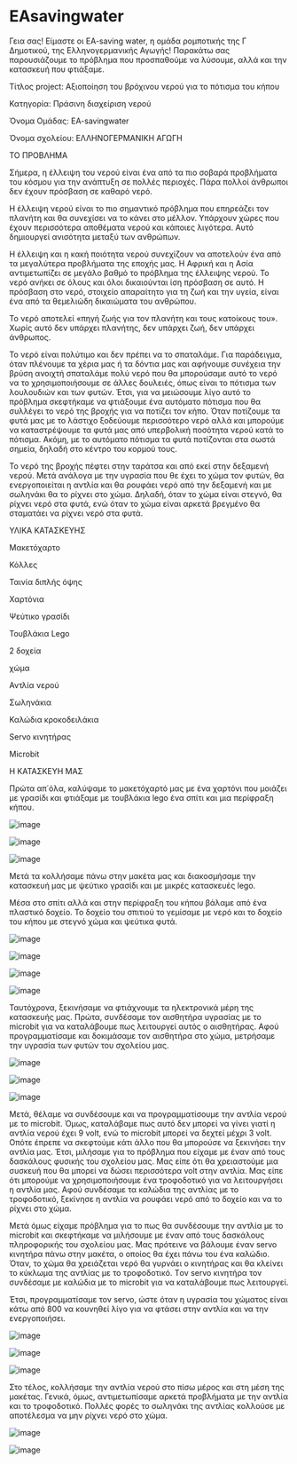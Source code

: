 # EAsavingwater

Γεια σας! Είμαστε οι EA-saving water, η ομάδα ρομποτικής της Γ Δημοτικού, της Ελληνογερμανικής Αγωγής! Παρακάτω σας παρουσιάζουμε το πρόβλημα που προσπαθούμε να λύσουμε, αλλά και την κατασκευή που φτιάξαμε.


Τίτλος project: Αξιοποίηση του βρόχινου νερού για το πότισμα του κήπου

Κατηγορία: Πράσινη διαχείριση νερού

Όνομα Ομάδας: EA-savingwater

Όνομα σχολείου: ΕΛΛΗΝΟΓΕΡΜΑΝΙΚΗ ΑΓΩΓΗ


ΤΟ ΠΡΟΒΛΗΜΑ

Σήμερα, η έλλειψη του νερού είναι ένα από τα πιο σοβαρά προβλήματα του κόσμου για την ανάπτυξη σε πολλές περιοχές. Πάρα πολλοί άνθρωποι δεν έχουν πρόσβαση σε καθαρό νερό.

Η έλλειψη νερού είναι το πιο σημαντικό πρόβλημα που επηρεάζει τον πλανήτη και θα συνεχίσει να το κάνει στο μέλλον. Υπάρχουν χώρες που έχουν περισσότερα αποθέματα νερού και κάποιες λιγότερα. Αυτό δημιουργεί ανισότητα μεταξύ των ανθρώπων.

Η έλλειψη και η κακή ποιότητα νερού συνεχίζουν να αποτελούν ένα από τα μεγαλύτερα προβλήματα της εποχής µας.  Η Αφρική και η Ασία αντιμετωπίζει σε μεγάλο βαθμό το πρόβλημα της έλλειψης νερού. Το νερό ανήκει σε όλους και όλοι δικαιούνται ίση πρόσβαση σε αυτό. Η πρόσβαση στο νερό, στοιχείο απαραίτητο για τη ζωή και την υγεία, είναι ένα από τα θεμελιώδη δικαιώματα του ανθρώπου.

Το νερό αποτελεί «πηγή ζωής για τον πλανήτη και τους κατοίκους του». Χωρίς αυτό δεν υπάρχει πλανήτης, δεν υπάρχει ζωή, δεν υπάρχει άνθρωπος.

Το νερό είναι πολύτιμο και δεν πρέπει να το σπαταλάμε. Για παράδειγμα, όταν πλένουμε τα χέρια μας ή τα δόντια μας και αφήνουμε συνέχεια την βρύση ανοιχτή σπαταλάμε πολύ νερό που θα μπορούσαμε αυτό το νερό να το χρησιμοποιήσουμε σε άλλες δουλειές, όπως είναι το πότισμα των λουλουδιών και των φυτών. Έτσι, για να μειώσουμε λίγο αυτό το πρόβλημα σκεφτήκαμε να φτιάξουμε ένα αυτόματο πότισμα που θα συλλέγει το νερό της βροχής για να ποτίζει τον κήπο. Όταν ποτίζουμε τα φυτά μας με το λάστιχο ξοδεύουμε περισσότερο νερό αλλά και μπορούμε να καταστρέψουμε τα φυτά μας από υπερβολική ποσότητα νερού κατά το πότισμα. Ακόμη, με το αυτόματο πότισμα τα φυτά ποτίζονται στα σωστά σημεία, δηλαδή στο κέντρο του κορμού τους. 

Το νερό της βροχής πέφτει στην ταράτσα και από εκεί στην δεξαμενή νερού. Μετά ανάλογα με την υγρασία που θε έχει το χώμα τον φυτών, θα ενεργοποιείται η αντλία και θα ρουφάει νερό από την δεξαμενή και με σωληνάκι θα το ρίχνει στο χώμα. Δηλαδή, όταν το χώμα είναι στεγνό, θα ρίχνει νερό στα φυτά, ενώ όταν το χώμα είναι αρκετά βρεγμένο θα σταματάει να ρίχνει νερό στα φυτά.


ΥΛΙΚΑ ΚΑΤΑΣΚΕΥΗΣ

Μακετόχαρτο

Κόλλες

Ταινία διπλής όψης

Χαρτόνια

Ψεύτικο γρασίδι

Τουβλάκια Lego

2 δοχεία

χώμα

Αντλία νερού

Σωληνάκια

Καλώδια κροκοδειλάκια

Servo κινητήρας

Microbit


Η ΚΑΤΑΣΚΕΥΗ ΜΑΣ

Πρώτα απ΄όλα, καλύψαμε το μακετόχαρτό μας με ένα χαρτόνι που μοιάζει με γρασίδι και φτιάξαμε με τουβλάκια lego ένα σπίτι και μια περίφραξη κήπου. 

![image](https://github.com/EllinogermanikiAgogi1/EAsavingwater/assets/119315105/4534087b-ad89-4801-84dc-7fa4e7179e2c)

![image](https://github.com/EllinogermanikiAgogi1/EAsavingwater/assets/119315105/95364733-b324-4fc9-909e-bcf292f43e25)  

![image](https://github.com/EllinogermanikiAgogi1/EAsavingwater/assets/119315105/793bfa64-fad7-4f40-84db-34fcb2eba25d)


Μετά τα κολλήσαμε πάνω στην μακέτα μας και διακοσμήσαμε την κατασκευή μας με ψεύτικο γρασίδι και με μικρές κατασκευές lego. 

Μέσα στο σπίτι αλλά και στην περίφραξη του κήπου βάλαμε από ένα πλαστικό δοχείο. Το δοχείο του σπιτιού το γεμίσαμε με νερό και το δοχείο του κήπου με στεγνό χώμα και ψεύτικα φυτά.

![image](https://github.com/EllinogermanikiAgogi1/EAsavingwater/assets/119315105/bde75b67-9a37-4ca5-8d97-647990aa0089)

![image](https://github.com/EllinogermanikiAgogi1/EAsavingwater/assets/119315105/c8195f3b-89ac-4ca2-81ae-2ebd42c0d9e7)

![image](https://github.com/EllinogermanikiAgogi1/EAsavingwater/assets/119315105/2be202d9-2e39-4b34-bce4-67425912aae5)

![image](https://github.com/EllinogermanikiAgogi1/EAsavingwater/assets/119315105/af2971f1-fdab-42c3-8322-f01fceef4b02)


Ταυτόχρονα, ξεκινήσαμε να φτιάχνουμε τα ηλεκτρονικά μέρη της κατασκευής μας. Πρώτα, συνδέσαμε τον αισθητήρα υγρασίας με το microbit για να καταλάβουμε πως λειτουργεί αυτός ο αισθητήρας. Αφού προγραμματίσαμε και δοκιμάσαμε τον αισθητήρα στο χώμα, μετρήσαμε την υγρασία των φυτών του σχολείου μας.

![image](https://github.com/EllinogermanikiAgogi1/EAsavingwater/assets/119315105/ae3f7503-e123-4105-b908-39af41cb247b)

![image](https://github.com/EllinogermanikiAgogi1/EAsavingwater/assets/119315105/34490a16-17d9-4f39-8455-ed45d433e6b0)

![image](https://github.com/EllinogermanikiAgogi1/EAsavingwater/assets/119315105/b7373ffa-ff24-4ac3-ba7e-f836548d6c9e)


Μετά, θέλαμε να συνδέσουμε και να προγραμματίσουμε την αντλία νερού με το microbit. Όμως, καταλάβαμε πως αυτό δεν μπορεί να γίνει γιατί η αντλία νερού έχει 9 volt, ενώ το microbit μπορεί να δεχτεί μέχρι 3 volt. Οπότε έπρεπε να σκεφτούμε κάτι άλλο που θα μπορούσε να ξεκινήσει την αντλία μας. Έτσι, μιλήσαμε για το πρόβλημα που είχαμε με έναν από τους δασκάλους φυσικής του σχολείου μας. Μας είπε ότι θα χρειαστούμε μια συσκευή που θα μπορεί να δώσει περισσότερα volt στην αντλία. Μας είπε ότι μπορούμε να χρησιμοποιήσουμε ένα τροφοδοτικό για να λειτουργήσει η αντλία μας. Αφού συνδέσαμε τα καλώδια της αντλίας με το τροφοδοτικό, ξεκίνησε η αντλία να ρουφάει νερό από το δοχείο και να το ρίχνει στο χώμα.

Μετά όμως είχαμε πρόβλημα για το πως θα συνδέσουμε την αντλία με το microbit και σκεφτήκαμε να μιλήσουμε με έναν από τους δασκάλους πληροφορικής του σχολείου μας. Μας πρότεινε να βάλουμε έναν servo κινητήρα πάνω στην μακέτα, ο οποίος θα έχει πάνω του ένα καλώδιο. Όταν, το χώμα θα χρειάζεται νερό θα γυρνάει ο κινητήρας και θα κλείνει το κύκλωμα της αντλίας με το τροφοδοτικό. Tον servo κινητήρα τον συνδέσαμε με καλώδια με το microbit για να καταλάβουμε πως λειτουργεί.

Έτσι, προγραμματίσαμε τον servo, ώστε όταν η υγρασία του χώματος είναι κάτω από 800 να κουνηθεί λίγο για να φτάσει στην αντλία και να την ενεργοποιήσει. 

![image](https://github.com/EllinogermanikiAgogi1/EAsavingwater/assets/119315105/e16f2118-daf9-4944-9385-babbb94963cf)

![image](https://github.com/EllinogermanikiAgogi1/EAsavingwater/assets/119315105/efa6d201-1863-4f40-a238-411f13e8e853)

![image](https://github.com/EllinogermanikiAgogi1/EAsavingwater/assets/119315105/c9a071a2-de9a-4c7e-9a18-c1c9852bb093)


Στο τέλος, κολλήσαμε την αντλία νερού στο πίσω μέρος και στη μέση της μακέτας. Γενικά, όμως, αντιμετωπίσαμε αρκετά προβλήματα με την αντλία και το τροφοδοτικό. Πολλές φορές το σωληνάκι της αντλίας κολλούσε με αποτέλεσμα να μην ρίχνει νερό στο χώμα. 

![image](https://github.com/EllinogermanikiAgogi1/EAsavingwater/assets/119315105/5abb882b-eb4d-4309-bed9-17555ec14f39)

![image](https://github.com/EllinogermanikiAgogi1/EAsavingwater/assets/119315105/a3ed2986-3b9b-4f5d-a9aa-f05c0db915a8)

